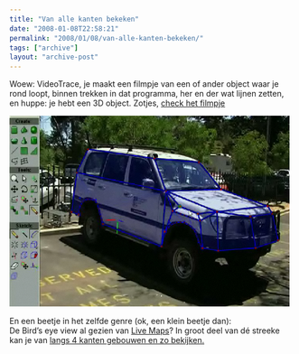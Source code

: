 ```yaml
---
title: "Van alle kanten bekeken"
date: "2008-01-08T22:58:21"
permalink: "2008/01/08/van-alle-kanten-bekeken/"
tags: ["archive"]
layout: "archive-post"
---
```

Woew: VideoTrace, je maakt een filmpje van een of ander object waar je rond loopt, binnen trekken in dat programma, her en der wat lijnen zetten, en huppe: je hebt een 3D object. Zotjes, [check het filmpje](http://www.acvt.com.au/research/videotrace/ "http://www.acvt.com.au/research/videotrace/")

![videoTracze](/images/blog/2008/01/afbeelding-5.png)

En een beetje in het zelfde genre (ok, een klein beetje dan):  
De Bird’s eye view al gezien van [Live Maps](http://maps.live.com/ "http://maps.live.com/")? In groot deel van dé streeke kan je van [langs 4 kanten gebouwen en zo bekijken.](http://maps.live.com/default.aspx?v=2&cp=sg2xwyh8b8z2&style=o&lvl=2&tilt=-90&dir=0&alt=-1000&scene=12445767&encType=1 "http://maps.live.com/default.aspx?v=2&cp=sg2xwyh8b8z2&style=o&lvl=2&tilt=-90&dir=0&alt=-1000&scene=12445767&encType=1")
